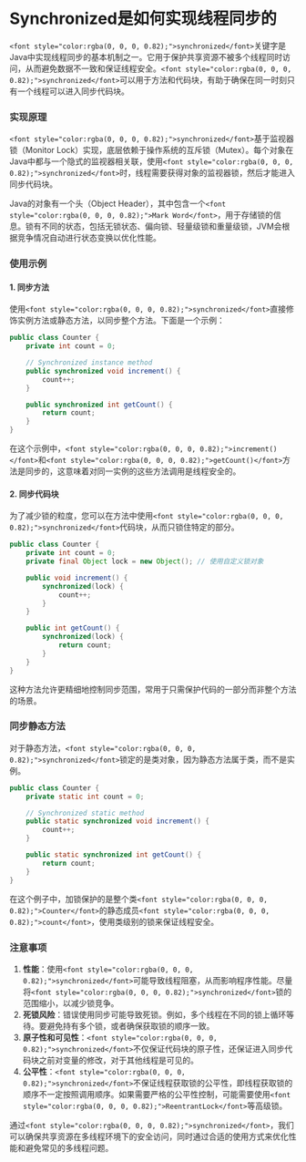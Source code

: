 # Synchronized是如何实现线程同步的

`<font style="color:rgba(0, 0, 0, 0.82);">synchronized</font>`<font style="color:rgba(0, 0, 0, 0.82);">关键字是Java中实现线程同步的基本机制之一。它用于保护共享资源不被多个线程同时访问，从而避免数据不一致和保证线程安全。</font>`<font style="color:rgba(0, 0, 0, 0.82);">synchronized</font>`<font style="color:rgba(0, 0, 0, 0.82);">可以用于方法和代码块，有助于确保在同一时刻只有一个线程可以进入同步代码块。</font>

### <font style="color:rgba(0, 0, 0, 0.82);">实现原理</font>
`<font style="color:rgba(0, 0, 0, 0.82);">synchronized</font>`<font style="color:rgba(0, 0, 0, 0.82);">基于监视器锁（Monitor Lock）实现，底层依赖于操作系统的互斥锁（Mutex）。每个对象在Java中都与一个隐式的监视器相关联，使用</font>`<font style="color:rgba(0, 0, 0, 0.82);">synchronized</font>`<font style="color:rgba(0, 0, 0, 0.82);">时，线程需要获得对象的监视器锁，然后才能进入同步代码块。</font>

<font style="color:rgba(0, 0, 0, 0.82);">Java的对象有一个头（Object Header），其中包含一个</font>`<font style="color:rgba(0, 0, 0, 0.82);">Mark Word</font>`<font style="color:rgba(0, 0, 0, 0.82);">，用于存储锁的信息。锁有不同的状态，包括无锁状态、偏向锁、轻量级锁和重量级锁，JVM会根据竞争情况自动进行状态变换以优化性能。</font>

### <font style="color:rgba(0, 0, 0, 0.82);">使用示例</font>
#### <font style="color:rgba(0, 0, 0, 0.82);">1. 同步方法</font>
<font style="color:rgba(0, 0, 0, 0.82);">使用</font>`<font style="color:rgba(0, 0, 0, 0.82);">synchronized</font>`<font style="color:rgba(0, 0, 0, 0.82);">直接修饰实例方法或静态方法，以同步整个方法。下面是一个示例：</font>

```java
public class Counter {  
    private int count = 0;  

    // Synchronized instance method  
    public synchronized void increment() {  
        count++;  
    }  

    public synchronized int getCount() {  
        return count;  
    }  
}
```

<font style="color:rgba(0, 0, 0, 0.82);">在这个示例中，</font>`<font style="color:rgba(0, 0, 0, 0.82);">increment()</font>`<font style="color:rgba(0, 0, 0, 0.82);">和</font>`<font style="color:rgba(0, 0, 0, 0.82);">getCount()</font>`<font style="color:rgba(0, 0, 0, 0.82);">方法是同步的，这意味着对同一实例的这些方法调用是线程安全的。</font>

#### <font style="color:rgba(0, 0, 0, 0.82);">2. 同步代码块</font>
<font style="color:rgba(0, 0, 0, 0.82);">为了减少锁的粒度，您可以在方法中使用</font>`<font style="color:rgba(0, 0, 0, 0.82);">synchronized</font>`<font style="color:rgba(0, 0, 0, 0.82);">代码块，从而只锁住特定的部分。</font>

```java
public class Counter {  
    private int count = 0;  
    private final Object lock = new Object(); // 使用自定义锁对象  

    public void increment() {  
        synchronized(lock) {  
            count++;  
        }  
    }  

    public int getCount() {  
        synchronized(lock) {  
            return count;  
        }  
    }  
}
```

<font style="color:rgba(0, 0, 0, 0.82);">这种方法允许更精细地控制同步范围，常用于只需保护代码的一部分而非整个方法的场景。</font>

### <font style="color:rgba(0, 0, 0, 0.82);">同步静态方法</font>
<font style="color:rgba(0, 0, 0, 0.82);">对于静态方法，</font>`<font style="color:rgba(0, 0, 0, 0.82);">synchronized</font>`<font style="color:rgba(0, 0, 0, 0.82);">锁定的是类对象，因为静态方法属于类，而不是实例。</font>

```java
public class Counter {  
    private static int count = 0;  

    // Synchronized static method  
    public static synchronized void increment() {  
        count++;  
    }  

    public static synchronized int getCount() {  
        return count;  
    }  
}
```

<font style="color:rgba(0, 0, 0, 0.82);">在这个例子中，加锁保护的是整个类</font>`<font style="color:rgba(0, 0, 0, 0.82);">Counter</font>`<font style="color:rgba(0, 0, 0, 0.82);">的静态成员</font>`<font style="color:rgba(0, 0, 0, 0.82);">count</font>`<font style="color:rgba(0, 0, 0, 0.82);">，使用类级别的锁来保证线程安全。</font>

### <font style="color:rgba(0, 0, 0, 0.82);">注意事项</font>
1. **<font style="color:rgba(0, 0, 0, 0.82);">性能</font>**<font style="color:rgba(0, 0, 0, 0.82);">：使用</font>`<font style="color:rgba(0, 0, 0, 0.82);">synchronized</font>`<font style="color:rgba(0, 0, 0, 0.82);">可能导致线程阻塞，从而影响程序性能。尽量将</font>`<font style="color:rgba(0, 0, 0, 0.82);">synchronized</font>`<font style="color:rgba(0, 0, 0, 0.82);">锁的范围缩小，以减少锁竞争。</font>
2. **<font style="color:rgba(0, 0, 0, 0.82);">死锁风险</font>**<font style="color:rgba(0, 0, 0, 0.82);">：错误使用同步可能导致死锁。例如，多个线程在不同的锁上循环等待。要避免持有多个锁，或者确保获取锁的顺序一致。</font>
3. **<font style="color:rgba(0, 0, 0, 0.82);">原子性和可见性</font>**<font style="color:rgba(0, 0, 0, 0.82);">：</font>`<font style="color:rgba(0, 0, 0, 0.82);">synchronized</font>`<font style="color:rgba(0, 0, 0, 0.82);">不仅保证代码块的原子性，还保证进入同步代码块之前对变量的修改，对于其他线程是可见的。</font>
4. **<font style="color:rgba(0, 0, 0, 0.82);">公平性</font>**<font style="color:rgba(0, 0, 0, 0.82);">：</font>`<font style="color:rgba(0, 0, 0, 0.82);">synchronized</font>`<font style="color:rgba(0, 0, 0, 0.82);">不保证线程获取锁的公平性，即线程获取锁的顺序不一定按照调用顺序。如果需要严格的公平性控制，可能需要使用</font>`<font style="color:rgba(0, 0, 0, 0.82);">ReentrantLock</font>`<font style="color:rgba(0, 0, 0, 0.82);">等高级锁。</font>

<font style="color:rgba(0, 0, 0, 0.82);">通过</font>`<font style="color:rgba(0, 0, 0, 0.82);">synchronized</font>`<font style="color:rgba(0, 0, 0, 0.82);">，我们可以确保共享资源在多线程环境下的安全访问，同时通过合适的使用方式来优化性能和避免常见的多线程问题。</font>


